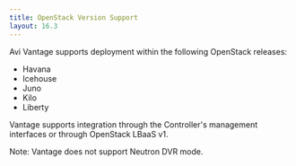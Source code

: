 ```yaml
---
title: OpenStack Version Support
layout: 16.3
---
```

Avi Vantage supports deployment within the following OpenStack releases:

* Havana
* Icehouse
* Juno
* Kilo
* Liberty 

Vantage supports integration through the Controller's management interfaces or through OpenStack LBaaS v1.  

Note: Vantage does not support Neutron DVR mode.
